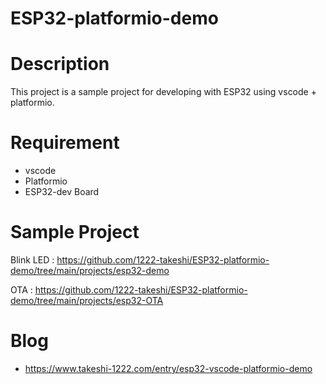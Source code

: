# ESP32-platformio-demo
# Description 
This project is a sample project for developing with ESP32 using vscode + platformio.

# Requirement
- vscode
- Platformio
- ESP32-dev Board

# Sample Project
Blink LED : https://github.com/1222-takeshi/ESP32-platformio-demo/tree/main/projects/esp32-demo

OTA : https://github.com/1222-takeshi/ESP32-platformio-demo/tree/main/projects/esp32-OTA
# Blog
- https://www.takeshi-1222.com/entry/esp32-vscode-platformio-demo
